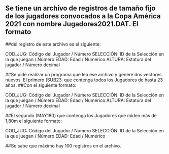 
## Se tiene un archivo de registros de tamaño fijo de los jugadores convocados a la Copa América 2021 con nombre Jugadores2021.DAT. El formato 
##del registro de este archivo es el siguiente:


COD_JUG: Código del Jugador / Número
SELECCIÓN: ID de la Selección en la que juegan / Número
EDAD: Edad / Numérico
ALTURA: Estatura del jugador / Número decimal


##Se pide realizar un programa que lea ese archivo y genere dos vectores nuevos. El primero (SUB23. que contenga todos los Jugadores de hasta 23 años. 
##Con el siguiente formato:


COD_JUG: Código del Jugador / Número
SELECCIÓN: ID de la Selección en la que juegan / Número
EDAD: Edad / Numérico
ALTURA: Estatura del jugador / Número decimal


##El segundo (MAY180) que contenga los Jugadores que miden más de 1,80m el siguiente formato:

COD_JUG: Código del Jugador / Número
SELECCIÓN: ID de la Selección en la que juegan / Número
EDAD: Edad / Numérico


##Se sabe que máximo hay 100 registros en el archivo.
